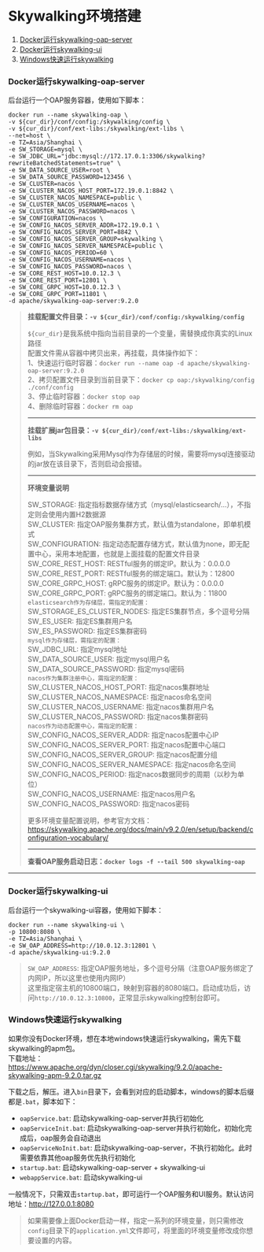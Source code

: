 # Skywalking环境搭建

1. [Docker运行skywalking-oap-server](#Docker运行skywalking-oap-server)
2. [Docker运行skywalking-ui](#Docker运行skywalking-ui)
3. [Windows快速运行skywalking](#Windows快速运行skywalking)

### [](#Docker运行skywalking-oap-server "Docker运行skywalking-oap-server")Docker运行skywalking-oap-server

后台运行一个OAP服务容器，使用如下脚本：

```shell
docker run --name skywalking-oap \
-v ${cur_dir}/conf/config:/skywalking/config \
-v ${cur_dir}/conf/ext-libs:/skywalking/ext-libs \
--net=host \
-e TZ=Asia/Shanghai \
-e SW_STORAGE=mysql \
-e SW_JDBC_URL="jdbc:mysql://172.17.0.1:3306/skywalking?rewriteBatchedStatements=true" \
-e SW_DATA_SOURCE_USER=root \
-e SW_DATA_SOURCE_PASSWORD=123456 \
-e SW_CLUSTER=nacos \
-e SW_CLUSTER_NACOS_HOST_PORT=172.19.0.1:8842 \
-e SW_CLUSTER_NACOS_NAMESPACE=public \
-e SW_CLUSTER_NACOS_USERNAME=nacos \
-e SW_CLUSTER_NACOS_PASSWORD=nacos \
-e SW_CONFIGURATION=nacos \
-e SW_CONFIG_NACOS_SERVER_ADDR=172.19.0.1 \
-e SW_CONFIG_NACOS_SERVER_PORT=8842 \
-e SW_CONFIG_NACOS_SERVER_GROUP=skywalking \
-e SW_CONFIG_NACOS_SERVER_NAMESPACE=public \
-e SW_CONFIG_NACOS_PERIOD=60 \
-e SW_CONFIG_NACOS_USERNAME=nacos \
-e SW_CONFIG_NACOS_PASSWORD=nacos \
-e SW_CORE_REST_HOST=10.0.12.3 \
-e SW_CORE_REST_PORT=12801 \
-e SW_CORE_GRPC_HOST=10.0.12.3 \
-e SW_CORE_GRPC_PORT=11801 \
-d apache/skywalking-oap-server:9.2.0
```

> **挂载配置文件目录：`-v ${cur_dir}/conf/config:/skywalking/config`**
>   
> `${cur_dir}`是我系统中指向当前目录的一个变量，需替换成你真实的Linux路径  
> 配置文件需从容器中拷贝出来，再挂载，具体操作如下：  
> 1、快速运行临时容器：`docker run --name oap -d apache/skywalking-oap-server:9.2.0`  
> 2、拷贝配置文件目录到当前目录下：`docker cp oap:/skywalking/config ./conf/config`  
> 3、停止临时容器：`docker stop oap`  
> 4、删除临时容器：`docker rm oap`  
> 
> * * *
>
> **挂载扩展jar包目录：`-v ${cur_dir}/conf/ext-libs:/skywalking/ext-libs`**
> 
> 例如，当Skywalking采用Mysql作为存储层的时候，需要将mysql连接驱动的jar放在该目录下，否则启动会报错。
>
> * * *
>
> **环境变量说明**
>
> SW_STORAGE: 指定指标数据存储方式（mysql/elasticsearch/...），不指定则会使用内置H2数据源  
> SW_CLUSTER: 指定OAP服务集群方式，默认值为standalone，即单机模式  
> SW_CONFIGURATION: 指定动态配置存储方式，默认值为none，即无配置中心，采用本地配置，也就是上面挂载的配置文件目录  
> SW_CORE_REST_HOST: RESTful服务的绑定IP。默认为：0.0.0.0  
> SW_CORE_REST_PORT: RESTful服务的绑定端口。默认为：12800  
> SW_CORE_GRPC_HOST: gRPC服务的绑定IP。默认为：0.0.0.0  
> SW_CORE_GRPC_PORT: gRPC服务的绑定端口。默认为：11800  
> `elasticsearch作为存储层，需指定的配置：`  
> SW_STORAGE_ES_CLUSTER_NODES: 指定ES集群节点，多个逗号分隔  
> SW_ES_USER: 指定ES集群用户名  
> SW_ES_PASSWORD: 指定ES集群密码  
> `mysql作为存储层，需指定的配置：`  
> SW_JDBC_URL: 指定mysql地址  
> SW_DATA_SOURCE_USER: 指定mysql用户名  
> SW_DATA_SOURCE_PASSWORD: 指定mysql密码  
> `nacos作为集群注册中心，需指定的配置：`  
> SW_CLUSTER_NACOS_HOST_PORT: 指定nacos集群地址  
> SW_CLUSTER_NACOS_NAMESPACE: 指定nacos命名空间  
> SW_CLUSTER_NACOS_USERNAME: 指定nacos集群用户名  
> SW_CLUSTER_NACOS_PASSWORD: 指定nacos集群密码  
> `nacos作为动态配置中心，需指定的配置：`  
> SW_CONFIG_NACOS_SERVER_ADDR: 指定nacos配置中心IP  
> SW_CONFIG_NACOS_SERVER_PORT: 指定nacos配置中心端口  
> SW_CONFIG_NACOS_SERVER_GROUP: 指定nacos配置分组  
> SW_CONFIG_NACOS_SERVER_NAMESPACE: 指定nacos命名空间  
> SW_CONFIG_NACOS_PERIOD: 指定nacos数据同步的周期（以秒为单位）  
> SW_CONFIG_NACOS_USERNAME: 指定nacos用户名  
> SW_CONFIG_NACOS_PASSWORD: 指定nacos密码  
> 
> 更多环境变量配置说明，参考官方文档：https://skywalking.apache.org/docs/main/v9.2.0/en/setup/backend/configuration-vocabulary/
>
> * * *
>
> **查看OAP服务启动日志：`docker logs -f --tail 500 skywalking-oap`**

* * *

### [](#Docker运行skywalking-ui "Docker运行skywalking-ui")Docker运行skywalking-ui

后台运行一个skywalking-ui容器，使用如下脚本：

```shell
docker run --name skywalking-ui \
-p 10800:8080 \
-e TZ=Asia/Shanghai \
-e SW_OAP_ADDRESS=http://10.0.12.3:12801 \
-d apache/skywalking-ui:9.2.0
```

> `SW_OAP_ADDRESS`: 指定OAP服务地址，多个逗号分隔（注意OAP服务绑定了内网IP，所以这里也使用内网IP）  
> 这里指定宿主机的10800端口，映射到容器的8080端口。启动成功后，访问`http://10.0.12.3:10800`，正常显示skywalking控制台即可。

### [](#Windows快速运行skywalking "Windows快速运行skywalking")Windows快速运行skywalking

如果你没有Docker环境，想在本地windows快速运行skywalking，需先下载skywalking的apm包。  
下载地址：https://www.apache.org/dyn/closer.cgi/skywalking/9.2.0/apache-skywalking-apm-9.2.0.tar.gz

下载之后，解压。进入`bin`目录下，会看到对应的启动脚本，windows的脚本后缀都是`.bat`，脚本如下：
- `oapService.bat`: 启动skywalking-oap-server并执行初始化
- `oapServiceInit.bat`: 启动skywalking-oap-server并执行初始化，初始化完成后，oap服务会自动退出
- `oapServiceNoInit.bat`: 启动skywalking-oap-server，不执行初始化。此时需要依靠其他oap服务优先执行初始化
- `startup.bat`: 启动skywalking-oap-server + skywalking-ui
- `webappService.bat`: 启动skywalking-ui

一般情况下，只需双击`startup.bat`，即可运行一个OAP服务和UI服务。默认访问地址：http://127.0.0.1:8080

> 如果需要像上面Docker启动一样，指定一系列的环境变量，则只需修改`config`目录下的`application.yml`文件即可，将里面的环境变量修改成你想要设置的内容。
